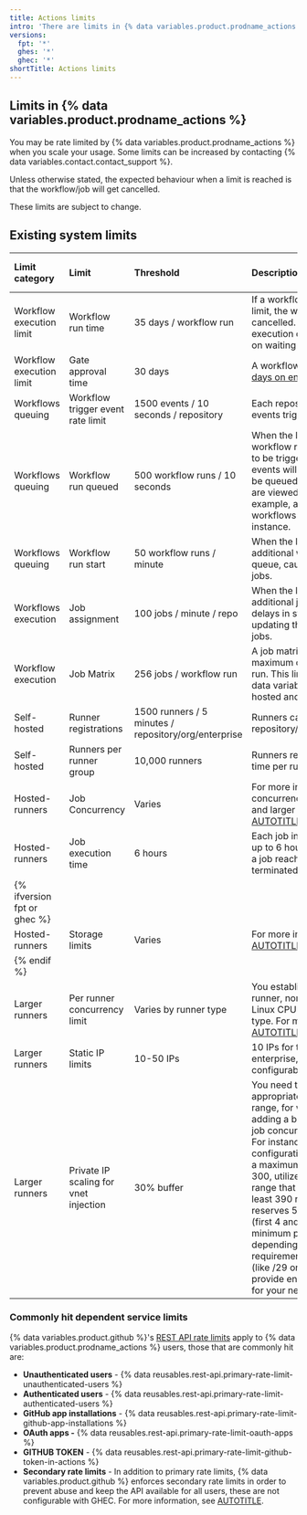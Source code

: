 ```yaml
---
title: Actions limits
intro: 'There are limits in {% data variables.product.prodname_actions %} which you may hit as you scale up, some may be increased by contacting support.'
versions:
  fpt: '*'
  ghes: '*'
  ghec: '*'
shortTitle: Actions limits
---
```


## Limits in {% data variables.product.prodname_actions %}

You may be rate limited by {% data variables.product.prodname_actions %} when you scale your usage. Some limits can be increased by contacting {% data variables.contact.contact_support %}.

Unless otherwise stated, the expected behaviour when a limit is reached is that the workflow/job will get cancelled.

These limits are subject to change.

## Existing system limits

| Limit category | Limit | Threshold | Description | Can {% data variables.product.github %} Support increase? |
| :---- | :---- | :---- | :---- | :---- |
| Workflow execution limit | Workflow run time | 35 days / workflow run | If a workflow run reaches this limit, the workflow run is cancelled. This period includes execution duration, and time spent on waiting and approval. | {% octicon "x" aria-label="No" %} |
| Workflow execution limit | Gate approval time | 30 days | A workflow may wait for up to [30 days on environment approvals](/actions/managing-workflow-runs-and-deployments/managing-deployments/managing-environments-for-deployment#wait-timer). | {% octicon "x" aria-label="No" %} |
| Workflows queuing | Workflow trigger event rate limit | 1500 events / 10 seconds / repository | Each repository is limited to events triggering a workflow run. | {% octicon "check" aria-label="Yes" %} Support ticket |
| Workflows queuing | Workflow run queued | 500 workflow runs / 10 seconds | When the limit is reached, the workflow runs that were supposed to be triggered by the webhook events will be blocked and will not be queued. Reusable workflows are viewed as a single entity. For example, a run with 30 reusable workflows counts as 1 in this instance. | {% octicon "x" aria-label="No" %} |
| Workflows queuing | Workflow run start | 50 workflow runs / minute | When the limit is reached, additional workflow runs will queue, causing delays in starting jobs. | {% octicon "check" aria-label="Yes" %} Support ticket |
| Workflows execution | Job assignment | 100 jobs / minute / repo | When the limit is reached, additional jobs will queue, causing delays in starting jobs and updating the UI results of existing jobs. | {% octicon "check" aria-label="Yes" %} Support ticket |
| Workflow execution | Job Matrix | 256 jobs / workflow run | A job matrix can generate a maximum of jobs per workflow run. This limit applies to both {% data variables.product.github %}-hosted and self-hosted runners. | {% octicon "x" aria-label="No" %} |
| Self-hosted | Runner registrations | 1500 runners / 5 minutes / repository/org/enterprise | Runners can be registered per repository/organization/enterprise. | {% octicon "check" aria-label="Yes" %} Support ticket |
| Self-hosted | Runners per runner group | 10,000 runners | Runners registered at the same time per runner group. | {% octicon "x" aria-label="No" %} |
| Hosted-runners | Job Concurrency | Varies | For more information about concurrency limits for standard and larger runners, see [AUTOTITLE](/actions/administering-github-actions/usage-limits-billing-and-administration#usage-limits). | {% octicon "check" aria-label="Yes" %} Support ticket |
| Hosted-runners | Job execution time | 6 hours | Each job in a workflow can run for up to 6 hours of execution time. If a job reaches this limit, the job is terminated and fails. | {% octicon "x" aria-label="No" %} |
| {% ifversion fpt or ghec %} |
| Hosted-runners | Storage limits | Varies | For more information, see [AUTOTITLE](/billing/managing-billing-for-your-products/managing-billing-for-github-actions/about-billing-for-github-actions#included-storage-and-minutes). | {% octicon "x" aria-label="No" %} |
| {% endif %} |
| Larger runners | Per runner concurrency limit | Varies by runner type | You establish when setting up a runner, normally 1,000 max for Linux CPU runners but varies by type. For more information, see [AUTOTITLE](/actions/administering-github-actions/usage-limits-billing-and-administration#usage-limits). | {% octicon "check" aria-label="Yes" %} Support ticket |
| Larger runners | Static IP limits | 10-50 IPs | 10 IPs for team plans, 50 IPs for enterprise, and the limit is configurable. | {% octicon "check" aria-label="Yes" %} Support ticket |
| Larger runners | Private IP scaling for vnet injection | 30% buffer | You need to determine the appropriate subnet IP address range, for which we recommend adding a buffer to the maximum job concurrency you anticipate. For instance, if the network configuration's runners are set to a maximum job concurrency of 300, utilize a subnet IP address range that can accommodate at least 390 runners. Note that Azure reserves 5 IPs in every subnet (first 4 and last 1), which sets a minimum practical subnet size depending on runner requirements. Very small subnets (like /29 or smaller) may not provide enough usable addresses for your needs. | {% octicon "check" aria-label="Yes" %} \- Configurable Azure virtual network |

### Commonly hit dependent service limits

{% data variables.product.github %}'s [REST API rate limits](/rest/using-the-rest-api/rate-limits-for-the-rest-api) apply to {% data variables.product.prodname_actions %} users, those that are commonly hit are:

* **Unauthenticated users** \- {% data reusables.rest-api.primary-rate-limit-unauthenticated-users %}
* **Authenticated users** \- {% data reusables.rest-api.primary-rate-limit-authenticated-users %}
* **GitHub app installations** \- {% data reusables.rest-api.primary-rate-limit-github-app-installations %}
* **OAuth apps \-** {% data reusables.rest-api.primary-rate-limit-oauth-apps %}
* **GITHUB TOKEN** \- {% data reusables.rest-api.primary-rate-limit-github-token-in-actions %}
* **Secondary rate limits** \- In addition to primary rate limits, {% data variables.product.github %} enforces secondary rate limits in order to prevent abuse and keep the API available for all users, these are not configurable with GHEC. For more information, see [AUTOTITLE](/rest/using-the-rest-api/rate-limits-for-the-rest-api?apiVersion=2022-11-28#about-secondary-rate-limits).
